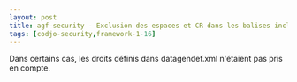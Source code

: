 ```yaml
---
layout: post
title: agf-security - Exclusion des espaces et CR dans les balises include exclude des rôles
tags: [codjo-security,framework-1-16]
---
```

Dans certains cas, les droits définis dans datagendef.xml n'étaient pas pris en compte.